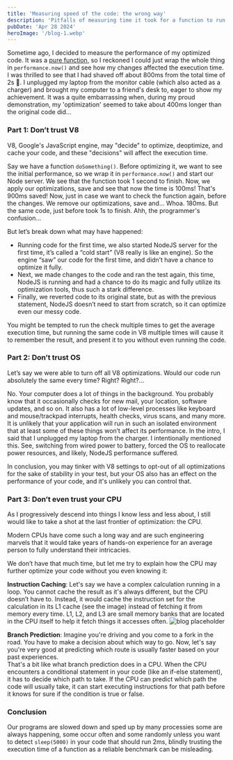 ```yaml
---
title: 'Measuring speed of the code: the wrong way'
description: 'Pitfalls of measuring time it took for a function to run.'
pubDate: 'Apr 28 2024'
heroImage: '/blog-1.webp'
---
```


Sometime ago, I decided to measure the performance of my optimized code. It was a <a href="http://example.com/" target="_blank">pure function</a>, so I reckoned I could just wrap the whole thing in `performance.now()` and see how my changes affected the execution time. I was thrilled to see that I had shaved off about 800ms from the total time of 2s 🎉. I unplugged my laptop from the monitor cable (which also acted as a charger) and brought my computer to a friend's desk to, eager to show my achievement. It was a quite embarrassing when, during my proud demonstration, my 'optimization' seemed to take about 400ms longer than the original code did…

### Part 1: Don’t trust V8

V8, Google's JavaScript engine, may "decide" to optimize, deoptimize, and cache your code, and these "decisions" will affect the execution time.

Say we have a function `doSomething()`. Before optimizing it, we want to see the initial performance, so we wrap it in `performance.now()` and start our Node server. We see that the function took 1 second to finish. Now, we apply our optimizations, save and see that now the time is 100ms! That's 900ms saved! Now, just in case we want to check the function again, before the changes. We remove our optimizations, save and… Whoa. 180ms. But the same code, just before took 1s to finish. Ahh, the programmer's confusion…

But let’s break down what may have happened:

- Running code for the first time, we also started NodeJS server for the first time, it’s called a “cold start” (V8 really is like an engine). So the engine “saw” our code for the first time, and didn’t have a chance to optimize it fully.
- Next, we made changes to the code and ran the test again, this time, NodeJS is running and had a chance to do its magic and fully utilize its optimization tools, thus such a stark difference.
- Finally, we reverted code to its original state, but as with the previous statement, NodeJS doesn’t need to start from scratch, so it can optimize even our messy code.

You might be tempted to run the check multiple times to get the average execution time, but running the same code in V8 multiple times will cause it to remember the result, and present it to you without even running the code.

### Part 2: Don’t trust OS

Let’s say we were able to turn off all V8 optimizations. Would our code run absolutely the same every time? Right? Right?...

No. Your computer does a lot of things in the background. You probably know that it occasionally checks for new mail, your location, software updates, and so on. It also has a lot of low-level processes like keyboard and mouse/trackpad interrupts, health checks, virus scans, and many more. It is unlikely that your application will run in such an isolated environment that at least some of these things won’t affect its performance. In the intro, I said that I unplugged my laptop from the charger. I intentionally mentioned this. See, switching from wired power to battery, forced the OS to reallocate power resources, and likely, NodeJS performance suffered.

In conclusion, you may tinker with V8 settings to opt-out of all optimizations for the sake of stability in your test, but your OS also has an effect on the performance of your code, and it's unlikely you can control that.

### Part 3: Don’t even trust your CPU

As I progressively descend into things I know less and less about, I still would like to take a shot at the last frontier of optimization: the CPU.

Modern CPUs have come such a long way and are such engineering marvels that it would take years of hands-on experience for an average person to fully understand their intricacies.

We don’t have that much time, but let me try to explain how the CPU may further optimize your code without you even knowing it:

**Instruction Caching**: Let's say we have a complex calculation running in a loop. You cannot cache the result as it's always different, but the CPU doesn’t have to. Instead, it would cache the instruction set for the calculation in its L1 cache (see the image) instead of fetching it from memory every time. L1, L2, and L3 are small memory banks that are located in the CPU itself to help it fetch things it accesses often.
![blog placeholder](/processor.png)

**Branch Prediction**: Imagine you're driving and you come to a fork in the road. You have to make a decision about which way to go. Now, let's say you're very good at predicting which route is usually faster based on your past experiences.  
That's a bit like what branch prediction does in a CPU. When the CPU encounters a conditional statement in your code (like an if-else statement), it has to decide which path to take. If the CPU can predict which path the code will usually take, it can start executing instructions for that path before it knows for sure if the condition is true or false.

### Conclusion

Our programs are slowed down and sped up by many processies some are always happening, some occur often and some randomly unless you want to detect `sleep(5000)` in your code that should run 2ms, blindly trusting the execution time of a function as a reliable benchmark can be misleading.
